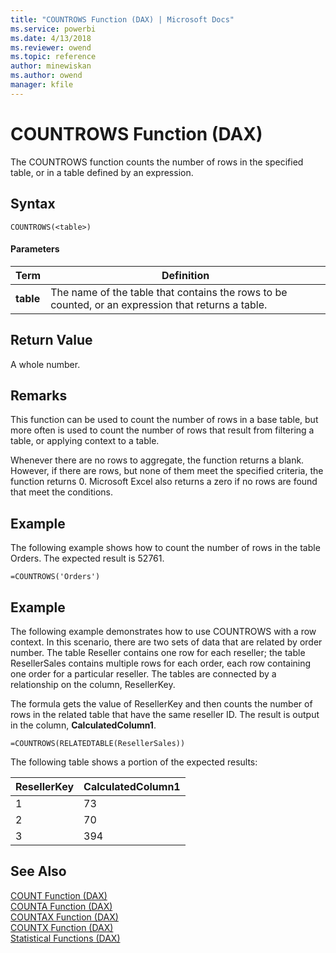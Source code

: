 ```yaml
---
title: "COUNTROWS Function (DAX) | Microsoft Docs"
ms.service: powerbi
ms.date: 4/13/2018
ms.reviewer: owend
ms.topic: reference
author: minewiskan
ms.author: owend
manager: kfile
---
```

# COUNTROWS Function (DAX)
The COUNTROWS function counts the number of rows in the specified table, or in a table defined by an expression.  
  
## Syntax  
  
```  
COUNTROWS(<table>)  
```  
  
#### Parameters  
  
|Term|Definition|  
|--------|--------------|  
|**table**|The name of the table that contains the rows to be counted, or an expression that returns a table.|  
  
## Return Value  
A whole number.  
  
## Remarks  
This function can be used to count the number of rows in a base table, but more often is used to count the number of rows that result from filtering a table, or applying context to a table.  
  
Whenever there are no rows to aggregate, the function returns a blank.  However, if there are rows, but none of them meet the specified criteria, the function returns 0. Microsoft Excel also returns a zero if no rows are found that meet the conditions.  
  
## Example  
The following example shows how to count the number of rows in the table Orders. The expected result is 52761.  
  
```  
=COUNTROWS('Orders')  
```  
  
## Example  
The following example demonstrates how to use COUNTROWS with a row context. In this scenario, there are two sets of data that are related by order number. The table Reseller contains one row for each reseller; the table ResellerSales contains multiple rows for each order, each row containing one order for a particular reseller. The tables are connected by a relationship on the column, ResellerKey.  
  
The formula gets the value of ResellerKey and then counts the number of rows in the related table that have the same reseller ID. The result is output in the column, **CalculatedColumn1**.  
  
```  
=COUNTROWS(RELATEDTABLE(ResellerSales))  
```  
The following table shows a portion of the expected results:  
  
|ResellerKey|CalculatedColumn1|  
|---------------|---------------------|  
|1|73|  
|2|70|  
|3|394|  
  
## See Also  
[COUNT Function &#40;DAX&#41;](count-function-dax.md)  
[COUNTA Function &#40;DAX&#41;](counta-function-dax.md)  
[COUNTAX Function &#40;DAX&#41;](countax-function-dax.md)  
[COUNTX Function &#40;DAX&#41;](countx-function-dax.md)  
[Statistical Functions &#40;DAX&#41;](statistical-functions-dax.md)  
  
